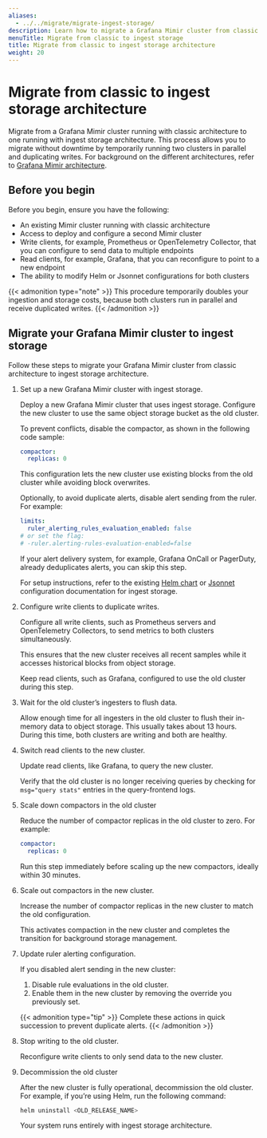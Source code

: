 ```yaml
---
aliases:
  - ../../migrate/migrate-ingest-storage/
description: Learn how to migrate a Grafana Mimir cluster from classic architecture to ingest storage architecture with no downtime.
menuTitle: Migrate from classic to ingest storage
title: Migrate from classic to ingest storage architecture
weight: 20
---
```


# Migrate from classic to ingest storage architecture

Migrate from a Grafana Mimir cluster running with classic architecture to one running with ingest storage architecture. This process allows you to migrate without downtime by temporarily running two clusters in parallel and duplicating writes. For background on the different architectures, refer to [Grafana Mimir architecture](https://grafana.com/docs/mimir/<MIMIR_VERSION>/get-started/about-grafana-mimir-architecture/).

## Before you begin

Before you begin, ensure you have the following:

- An existing Mimir cluster running with classic architecture
- Access to deploy and configure a second Mimir cluster
- Write clients, for example, Prometheus or OpenTelemetry Collector, that you can configure to send data to multiple endpoints
- Read clients, for example, Grafana, that you can reconfigure to point to a new endpoint
- The ability to modify Helm or Jsonnet configurations for both clusters

{{< admonition type="note" >}}
This procedure temporarily doubles your ingestion and storage costs, because both clusters run in parallel and receive duplicated writes.
{{< /admonition >}}

## Migrate your Grafana Mimir cluster to ingest storage

Follow these steps to migrate your Grafana Mimir cluster from classic architecture to ingest storage architecture.

1. Set up a new Grafana Mimir cluster with ingest storage.

   Deploy a new Grafana Mimir cluster that uses ingest storage. Configure the new cluster to use the same object storage bucket as the old cluster.

   To prevent conflicts, disable the compactor, as shown in the following code sample:

   ```yaml
   compactor:
     replicas: 0
   ```

   This configuration lets the new cluster use existing blocks from the old cluster while avoiding block overwrites.

   Optionally, to avoid duplicate alerts, disable alert sending from the ruler. For example:

   ```yaml
   limits:
     ruler_alerting_rules_evaluation_enabled: false
   # or set the flag:
   # -ruler.alerting-rules-evaluation-enabled=false
   ```

   If your alert delivery system, for example, Grafana OnCall or PagerDuty, already deduplicates alerts, you can skip this step.

   For setup instructions, refer to the existing [Helm chart](https://grafana.com/docs/helm-charts/mimir-distributed/latest/run-production-environment-with-helm/) or [Jsonnet](https://grafana.com/docs/mimir/<MIMIR_VERSION>/set-up/jsonnet/configure-ingest-storage/) configuration documentation for ingest storage.

1. Configure write clients to duplicate writes.

   Configure all write clients, such as Prometheus servers and OpenTelemetry Collectors, to send metrics to both clusters simultaneously.

   This ensures that the new cluster receives all recent samples while it accesses historical blocks from object storage.

   Keep read clients, such as Grafana, configured to use the old cluster during this step.

1. Wait for the old cluster’s ingesters to flush data.

   Allow enough time for all ingesters in the old cluster to flush their in-memory data to object storage. This usually takes about 13 hours. During this time, both clusters are writing and both are healthy.

1. Switch read clients to the new cluster.

   Update read clients, like Grafana, to query the new cluster.

   Verify that the old cluster is no longer receiving queries by checking for `msg="query stats"` entries in the query-frontend logs.

1. Scale down compactors in the old cluster

   Reduce the number of compactor replicas in the old cluster to zero. For example:

   ```yaml
   compactor:
     replicas: 0
   ```

   Run this step immediately before scaling up the new compactors, ideally within 30 minutes.

1. Scale out compactors in the new cluster.

   Increase the number of compactor replicas in the new cluster to match the old configuration.

   This activates compaction in the new cluster and completes the transition for background storage management.

1. Update ruler alerting configuration.

   If you disabled alert sending in the new cluster:

   1. Disable rule evaluations in the old cluster.
   2. Enable them in the new cluster by removing the override you previously set.

   {{< admonition type="tip" >}}
   Complete these actions in quick succession to prevent duplicate alerts.
   {{< /admonition >}}

1. Stop writing to the old cluster.

   Reconfigure write clients to only send data to the new cluster.

1. Decommission the old cluster

   After the new cluster is fully operational, decommission the old cluster.  
   For example, if you’re using Helm, run the following command:

   ```sh
   helm uninstall <OLD_RELEASE_NAME>
   ```

   Your system runs entirely with ingest storage architecture.
